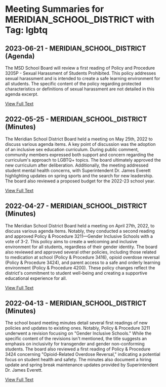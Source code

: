 # Meeting Summaries for MERIDIAN_SCHOOL_DISTRICT with Tag: lgbtq

## 2023-06-21 - MERIDIAN_SCHOOL_DISTRICT (Agenda)

The MSD School Board will review a first reading of Policy and Procedure 3205P - Sexual Harassment of Students Prohibited. This policy addresses sexual harassment and is intended to create a safe learning environment for all students.  The specific content of the policy regarding protected characteristics or definitions of sexual harassment are not detailed in this agenda excerpt.

[View Full Text](https://raw.githubusercontent.com/civiclensllc/WashingtonStateSchoolBoardExplorer/refs/heads/main/data/countries/usa/states/wa/counties/whatcom/school_boards/meridian_school_district/2023/2023-06-21-agenda.txt)

## 2022-05-25 - MERIDIAN_SCHOOL_DISTRICT (Minutes)

The Meridian School District Board held a meeting on May 25th, 2022 to discuss various agenda items.  A key point of discussion was the adoption of an inclusive sex education curriculum. During public comment, community members expressed both support and concern regarding the curriculum's approach to LGBTQ+ topics. The board ultimately approved the new curriculum after deliberation. Additionally, the meeting addressed student mental health concerns, with Superintendent Dr. James Everett highlighting updates on spring sports and the search for new leadership.  The board also reviewed a proposed budget for the 2022-23 school year.

[View Full Text](https://raw.githubusercontent.com/civiclensllc/WashingtonStateSchoolBoardExplorer/refs/heads/main/data/countries/usa/states/wa/counties/whatcom/school_boards/meridian_school_district/2022/2022-05-25-minutes.txt)

## 2022-04-27 - MERIDIAN_SCHOOL_DISTRICT (Minutes)

The Meridian School District Board held a meeting on April 27th, 2022, to discuss various agenda items. Notably, they conducted a second reading and approved Policy & Procedure 3211—Gender Inclusive Schools with a vote of 3-2. This policy aims to create a welcoming and inclusive environment for all students, regardless of their gender identity.  The board also reviewed and approved several other policies, including those related to medication at school (Policy & Procedure 3416), opioid overdose reversal (Policy & Procedure 3424), and parent access to a safe and orderly learning environment (Policy & Procedure 4200). These policy changes reflect the district's commitment to student well-being and creating a supportive educational experience for all.

[View Full Text](https://raw.githubusercontent.com/civiclensllc/WashingtonStateSchoolBoardExplorer/refs/heads/main/data/countries/usa/states/wa/counties/whatcom/school_boards/meridian_school_district/2022/2022-04-27-minutes.txt)

## 2022-04-13 - MERIDIAN_SCHOOL_DISTRICT (Minutes)

The school board meeting minutes detail several first readings of new policies and updates to existing ones. Notably, Policy & Procedure 3211 underwent a revision focusing on "Gender Inclusive Schools." While the specific content of the revisions isn't mentioned, the title suggests an emphasis on inclusivity for transgender and gender non-conforming students.  The board also reviewed a first reading of Policy & Procedure 3424 concerning "Opioid-Related Overdose Reversal," indicating a potential focus on student health and safety. The minutes also document a hiring update and spring break maintenance updates provided by Superintendent Dr. James Everett.

[View Full Text](https://raw.githubusercontent.com/civiclensllc/WashingtonStateSchoolBoardExplorer/refs/heads/main/data/countries/usa/states/wa/counties/whatcom/school_boards/meridian_school_district/2022/2022-04-13-minutes.txt)

